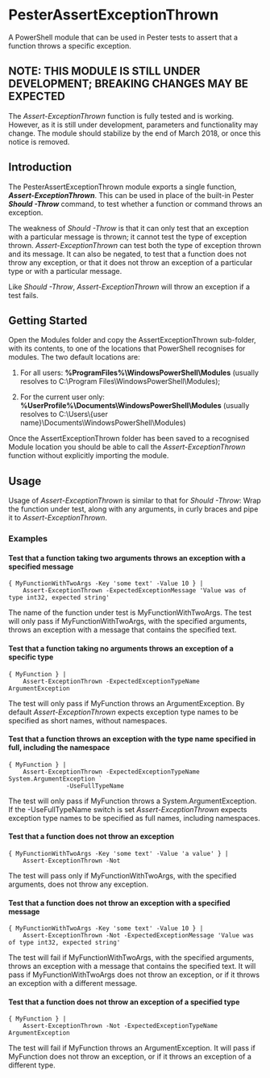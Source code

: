 # PesterAssertExceptionThrown
A PowerShell module that can be used in Pester tests to assert that a function throws a specific 
exception.

## NOTE: THIS MODULE IS STILL UNDER DEVELOPMENT; BREAKING CHANGES MAY BE EXPECTED
The _Assert-ExceptionThrown_ function is fully tested and is working.  However, as it is still 
under development, parameters and functionality may change.  The module should stabilize by the 
end of March 2018, or once this notice is removed.

## Introduction
The PesterAssertExceptionThrown module exports a single function, **_Assert-ExceptionThrown_**.  This 
can be used in place of the built-in Pester **_Should -Throw_** command, to test whether a function or 
command throws an exception.

The weakness of _Should -Throw_ is that it can only test that an exception with a particular 
message is thrown; it cannot test the type of exception thrown.  _Assert-ExceptionThrown_ can test 
both the type of exception thrown and its message.  It can also be negated, to test that a 
function does not throw any exception, or that it does not throw an exception of a particular type 
or with a particular message.

Like _Should -Throw_, _Assert-ExceptionThrown_ will throw an exception if a test fails.

## Getting Started
Open the Modules folder and copy the AssertExceptionThrown sub-folder, with its contents, to one 
of the locations that PowerShell recognises for modules.  The two default locations are:

1. For all users:  **%ProgramFiles%\WindowsPowerShell\Modules** 
(usually resolves to C:\Program Files\WindowsPowerShell\Modules);

2. For the current user only:  **%UserProfile%\Documents\WindowsPowerShell\Modules** 
(usually resolves to C:\Users\\{user name}\Documents\WindowsPowerShell\Modules)

Once the AssertExceptionThrown folder has been saved to a recognised Module location you should 
be able to call the _Assert-ExceptionThrown_ function without explicitly importing the module.

## Usage
Usage of _Assert-ExceptionThrown_ is similar to that for _Should -Throw_:  Wrap the function under 
test, along with any arguments, in curly braces and pipe it to _Assert-ExceptionThrown_.

### Examples

#### Test that a function taking two arguments throws an exception with a specified message
```
{ MyFunctionWithTwoArgs -Key 'some text' -Value 10 } | 
	Assert-ExceptionThrown -ExpectedExceptionMessage 'Value was of type int32, expected string'
```
The name of the function under test is MyFunctionWithTwoArgs.  The test will only pass if 
MyFunctionWithTwoArgs, with the specified arguments, throws an exception with a message 
that contains the specified text.

#### Test that a function taking no arguments throws an exception of a specific type
```
{ MyFunction } | 
	Assert-ExceptionThrown -ExpectedExceptionTypeName ArgumentException
```
The test will only pass if MyFunction throws an ArgumentException.  By default 
_Assert-ExceptionThrown_ expects exception type names to be specified as short names, without 
namespaces.

#### Test that a function throws an exception with the type name specified in full, including the namespace
```
{ MyFunction } | 
	Assert-ExceptionThrown -ExpectedExceptionTypeName System.ArgumentException `
				-UseFullTypeName
```
The test will only pass if MyFunction throws a System.ArgumentException.  If the -UseFullTypeName 
switch is set _Assert-ExceptionThrown_ expects exception type names to be specified as full names, 
including namespaces.

#### Test that a function does not throw an exception
```
{ MyFunctionWithTwoArgs -Key 'some text' -Value 'a value' } | 
	Assert-ExceptionThrown -Not
```
The test will pass only if MyFunctionWithTwoArgs, with the specified arguments, does not throw 
any exception.

#### Test that a function does not throw an exception with a specified message
```
{ MyFunctionWithTwoArgs -Key 'some text' -Value 10 } | 
	Assert-ExceptionThrown -Not -ExpectedExceptionMessage 'Value was of type int32, expected string'
```
The test will fail if MyFunctionWithTwoArgs, with the specified arguments, throws an exception 
with a message that contains the specified text.  It will pass if MyFunctionWithTwoArgs does not 
throw an exception, or if it throws an exception with a different message.

#### Test that a function does not throw an exception of a specified type
```
{ MyFunction } | 
	Assert-ExceptionThrown -Not -ExpectedExceptionTypeName ArgumentException
```
The test will fail if MyFunction throws an ArgumentException.  It will pass if MyFunction does 
not throw an exception, or if it throws an exception of a different type.